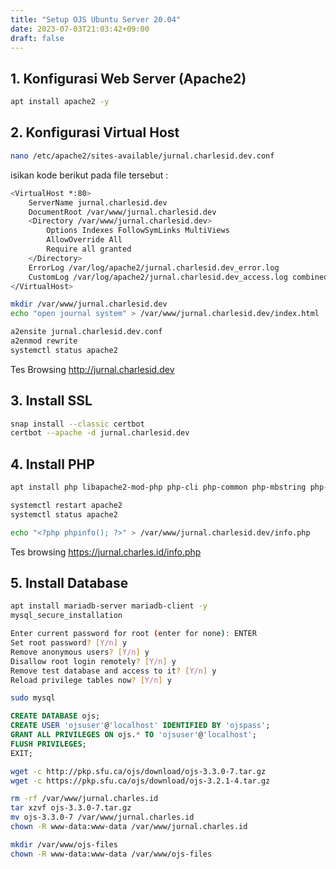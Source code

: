 ```yaml
---
title: "Setup OJS Ubuntu Server 20.04"
date: 2023-07-03T21:03:42+09:00
draft: false
---
```

## 1. Konfigurasi Web Server (Apache2)

````sh
apt install apache2 -y
````

## 2. Konfigurasi Virtual Host

````sh
nano /etc/apache2/sites-available/jurnal.charlesid.dev.conf
````

isikan kode berikut pada file tersebut : 

````sh
<VirtualHost *:80>
    ServerName jurnal.charlesid.dev
    DocumentRoot /var/www/jurnal.charlesid.dev
    <Directory /var/www/jurnal.charlesid.dev>
        Options Indexes FollowSymLinks MultiViews
        AllowOverride All
        Require all granted
    </Directory>
    ErrorLog /var/log/apache2/jurnal.charlesid.dev_error.log
    CustomLog /var/log/apache2/jurnal.charlesid.dev_access.log combined
</VirtualHost>
````

````sh
mkdir /var/www/jurnal.charlesid.dev
echo "open journal system" > /var/www/jurnal.charlesid.dev/index.html
````

````sh
a2ensite jurnal.charlesid.dev.conf
a2enmod rewrite
systemctl status apache2
````
Tes Browsing http://jurnal.charlesid.dev

## 3. Install SSL

````sh
snap install --classic certbot
certbot --apache -d jurnal.charlesid.dev
````

## 4. Install PHP
````sh
apt install php libapache2-mod-php php-cli php-common php-mbstring php-gd php-intl php-xml php-mysql php-zip php-json -y
````

````sh
systemctl restart apache2
systemctl status apache2
````

````sh
echo "<?php phpinfo(); ?>" > /var/www/jurnal.charlesid.dev/info.php
````
Tes browsing https://jurnal.charles.id/info.php

## 5. Install Database

````sh
apt install mariadb-server mariadb-client -y
mysql_secure_installation
````

````sh
Enter current password for root (enter for none): ENTER
Set root password? [Y/n] y
Remove anonymous users? [Y/n] y
Disallow root login remotely? [Y/n] y
Remove test database and access to it? [Y/n] y
Reload privilege tables now? [Y/n] y
````

````sh
sudo mysql
````

````sql
CREATE DATABASE ojs;
CREATE USER 'ojsuser'@'localhost' IDENTIFIED BY 'ojspass';
GRANT ALL PRIVILEGES ON ojs.* TO 'ojsuser'@'localhost';
FLUSH PRIVILEGES;	
EXIT;
````

````sh
wget -c http://pkp.sfu.ca/ojs/download/ojs-3.3.0-7.tar.gz
wget -c https://pkp.sfu.ca/ojs/download/ojs-3.2.1-4.tar.gz
````

````sh
rm -rf /var/www/jurnal.charles.id
tar xzvf ojs-3.3.0-7.tar.gz
mv ojs-3.3.0-7 /var/www/jurnal.charles.id
chown -R www-data:www-data /var/www/jurnal.charles.id
````

````sh
mkdir /var/www/ojs-files
chown -R www-data:www-data /var/www/ojs-files
````